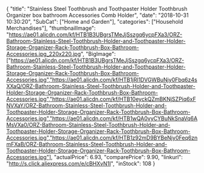 {
	"title": "Stainless Steel Toothbrush and Toothpaster Holder Toothbrush Organizer box bathroom Accessories Comb Holder",
	"date": "2018-10-31 10:30:20",
	"SubCat": ["Home and Garden"],
	"categories": ["Household Merchandises"],
	"thumbnailImage": "https://ae01.alicdn.com/kf/HTB1B3UBgrsTMeJjSszgq6ycpFXa3/ORZ-Bathroom-Stainless-Steel-Toothbrush-Holder-and-Toothpaster-Holder-Storage-Organizer-Rack-Toothbrush-Box-Bathroom-Accessories.jpg_220x220.jpg",
	"BigImage": ["https://ae01.alicdn.com/kf/HTB1B3UBgrsTMeJjSszgq6ycpFXa3/ORZ-Bathroom-Stainless-Steel-Toothbrush-Holder-and-Toothpaster-Holder-Storage-Organizer-Rack-Toothbrush-Box-Bathroom-Accessories.jpg","https://ae01.alicdn.com/kf/HTB1jRl1DVGWBuNjy0Fbq6z4sXXaQ/ORZ-Bathroom-Stainless-Steel-Toothbrush-Holder-and-Toothpaster-Holder-Storage-Organizer-Rack-Toothbrush-Box-Bathroom-Accessories.jpg","https://ae01.alicdn.com/kf/HTB10eyckQZmBKNjSZPiq6xFNVXaY/ORZ-Bathroom-Stainless-Steel-Toothbrush-Holder-and-Toothpaster-Holder-Storage-Organizer-Rack-Toothbrush-Box-Bathroom-Accessories.jpg","https://ae01.alicdn.com/kf/HTB1wQA0vyCYBuNkSnaVq6AMsVXa0/ORZ-Bathroom-Stainless-Steel-Toothbrush-Holder-and-Toothpaster-Holder-Storage-Organizer-Rack-Toothbrush-Box-Bathroom-Accessories.jpg","https://ae01.alicdn.com/kf/HTB1z92mD9BYBeNjy0Feq6znmFXaB/ORZ-Bathroom-Stainless-Steel-Toothbrush-Holder-and-Toothpaster-Holder-Storage-Organizer-Rack-Toothbrush-Box-Bathroom-Accessories.jpg"],
	"actualPrice": 6.93,
	"comparePrice": 9.90,
	"linkurl": "http://s.click.aliexpress.com/e/cBHXvN1I",
	"inStock": 108
}
